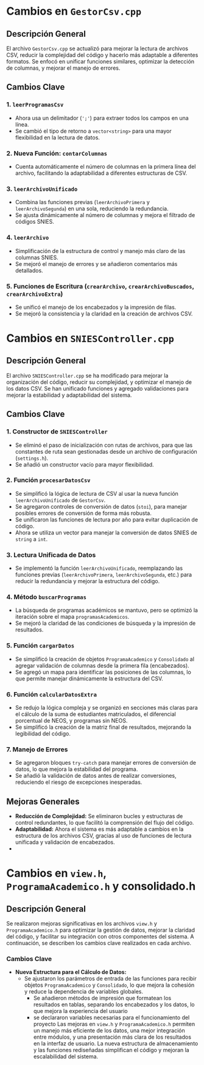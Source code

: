 # Cambios en `GestorCsv.cpp`

## Descripción General
El archivo `GestorCsv.cpp` se actualizó para mejorar la lectura de archivos CSV, reducir la complejidad del código y hacerlo más adaptable a diferentes formatos. Se enfocó en unificar funciones similares, optimizar la detección de columnas, y mejorar el manejo de errores.

## Cambios Clave

### 1. **`leerProgramasCsv`**
   - Ahora usa un delimitador (`';'`) para extraer todos los campos en una línea.
   - Se cambió el tipo de retorno a `vector<string>` para una mayor flexibilidad en la lectura de datos.

### 2. **Nueva Función: `contarColumnas`**
   - Cuenta automáticamente el número de columnas en la primera línea del archivo, facilitando la adaptabilidad a diferentes estructuras de CSV.

### 3. **`leerArchivoUnificado`**
   - Combina las funciones previas (`leerArchivoPrimera` y `leerArchivoSegunda`) en una sola, reduciendo la redundancia.
   - Se ajusta dinámicamente al número de columnas y mejora el filtrado de códigos SNIES.

### 4. **`leerArchivo`**
   - Simplificación de la estructura de control y manejo más claro de las columnas SNIES.
   - Se mejoró el manejo de errores y se añadieron comentarios más detallados.

### 5. **Funciones de Escritura (`crearArchivo`, `crearArchivoBuscados`, `crearArchivoExtra`)**
   - Se unificó el manejo de los encabezados y la impresión de filas.
   - Se mejoró la consistencia y la claridad en la creación de archivos CSV.

# Cambios en `SNIESController.cpp`

## Descripción General
El archivo `SNIESController.cpp` se ha modificado para mejorar la organización del código, reducir su complejidad, y optimizar el manejo de los datos CSV. Se han unificado funciones y agregado validaciones para mejorar la estabilidad y adaptabilidad del sistema.

## Cambios Clave

### 1. **Constructor de `SNIESController`**
   - Se eliminó el paso de inicialización con rutas de archivos, para que las constantes de ruta sean gestionadas desde un archivo de configuración (`settings.h`).
   - Se añadió un constructor vacío para mayor flexibilidad.

### 2. **Función `procesarDatosCsv`**
   - Se simplificó la lógica de lectura de CSV al usar la nueva función `leerArchivoUnificado` de `GestorCsv`.
   - Se agregaron controles de conversión de datos (`stoi`), para manejar posibles errores de conversión de forma más robusta.
   - Se unificaron las funciones de lectura por año para evitar duplicación de código.
   - Ahora se utiliza un vector para manejar la conversión de datos SNIES de `string` a `int`.

### 3. **Lectura Unificada de Datos**
   - Se implementó la función `leerArchivoUnificado`, reemplazando las funciones previas (`leerArchivoPrimera`, `leerArchivoSegunda`, etc.) para reducir la redundancia y mejorar la estructura del código.

### 4. **Método `buscarProgramas`**
   - La búsqueda de programas académicos se mantuvo, pero se optimizó la iteración sobre el mapa `programasAcademicos`.
   - Se mejoró la claridad de las condiciones de búsqueda y la impresión de resultados.

### 5. **Función `cargarDatos`**
   - Se simplificó la creación de objetos `ProgramaAcademico` y `Consolidado` al agregar validación de columnas desde la primera fila (encabezados).
   - Se agregó un mapa para identificar las posiciones de las columnas, lo que permite manejar dinámicamente la estructura del CSV.

### 6. **Función `calcularDatosExtra`**
   - Se redujo la lógica compleja y se organizó en secciones más claras para el cálculo de la suma de estudiantes matriculados, el diferencial porcentual de NEOS, y programas sin NEOS.
   - Se simplificó la creación de la matriz final de resultados, mejorando la legibilidad del código.

### 7. **Manejo de Errores**
   - Se agregaron bloques `try-catch` para manejar errores de conversión de datos, lo que mejora la estabilidad del programa.
   - Se añadió la validación de datos antes de realizar conversiones, reduciendo el riesgo de excepciones inesperadas.

## Mejoras Generales
   - **Reducción de Complejidad:** Se eliminaron bucles y estructuras de control redundantes, lo que facilitó la comprensión del flujo del código.
   - **Adaptabilidad:** Ahora el sistema es más adaptable a cambios en la estructura de los archivos CSV, gracias al uso de funciones de lectura unificada y validación de encabezados.
   - 
   # Cambios en `view.h`, `ProgramaAcademico.h` y consolidado.h

## Descripción General
Se realizaron mejoras significativas en los archivos `view.h` y `ProgramaAcademico.h` para optimizar la gestión de datos, mejorar la claridad del código, y facilitar su integración con otros componentes del sistema. A continuación, se describen los cambios clave realizados en cada archivo.

### Cambios Clave
- **Nueva Estructura para el Cálculo de Datos:**
  - Se ajustaron los parámetros de entrada de las funciones para recibir objetos `ProgramaAcademico` y `Consolidado`, lo que mejora la cohesión y reduce la dependencia de variables globales.
    - Se añadieron métodos de impresión que formatean los resultados en tablas, separando los encabezados y los datos, lo que mejora la experiencia del usuario
    - se declararon variables necesarias para el funcionamiento del proyecto
Las mejoras en `view.h` y `ProgramaAcademico.h` permiten un manejo más eficiente de los datos, una mejor integración entre módulos, y una presentación más clara de los resultados en la interfaz de usuario. La nueva estructura de almacenamiento y las funciones rediseñadas simplifican el código y mejoran la escalabilidad del sistema.







